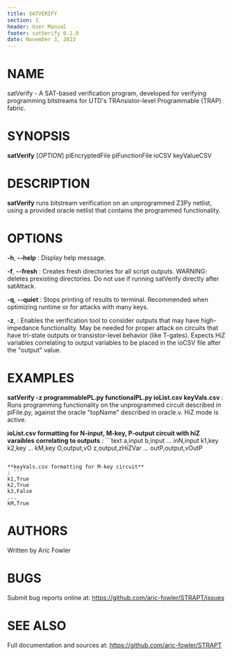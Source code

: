 ```yaml
---
title: SATVERIFY
section: 1
header: User Manual
footer: satVerify 0.1.0
date: November 3, 2023
---
```


# NAME
satVerify - A SAT-based verification program, developed for verifying programming bitstreams for UTD's TRAnsistor-level Programmable (TRAP) fabric.

# SYNOPSIS
**satVerify** [*OPTION*] plEncryptedFile plFunctionFile ioCSV keyValueCSV

# DESCRIPTION
**satVerify** runs bitstream verification on an unprogrammed Z3Py netlist, using a provided oracle netlist that contains the programmed functionality.

# OPTIONS
**-h**, **--help**
: Display help message.

**-f**, **--fresh**
: Creates fresh directories for all script outputs. WARNING: deletes prexisting directories. Do not use if running satVerify directly after satAttack. 

**-q**, **--quiet**
: Stops printing of results to terminal. Recommended when optimizing runtime or for attacks with many keys.

**-z**,
: Enables the verification tool to consider outputs that may have high-impedance functionality. May be needed for proper attack on circuits that have tri-state outputs or transistor-level behavior (like T-gates). Expects HiZ variables correlating to output variables to be placed in the ioCSV file after the "output" value.

# EXAMPLES
**satVerify -z programmablePL.py functionalPL.py ioList.csv keyVals.csv**
: Runs programming functionality on the unprogrammed circuit described in plFile.py, against the oracle "topName" described in oracle.v. HiZ mode is active.

**ioList.csv formatting for N-input, M-key, P-output circuit with hiZ varaibles correlating to outputs**
: ```text
a,input
b,input
...
inN,input
k1,key
k2,key 
...
kM,key
O,output,vO
z,output,zHiZVar
...
outP,output,vOutP
```

**keyVals.csv formatting for M-key circuit**
: ```
k1,True
k2,True
k3,False
...
kM,True
```

# AUTHORS
Written by Aric Fowler

# BUGS
Submit bug reports online at: <https://github.com/aric-fowler/STRAPT/issues>

# SEE ALSO
Full documentation and sources at: <https://github.com/aric-fowler/STRAPT>

